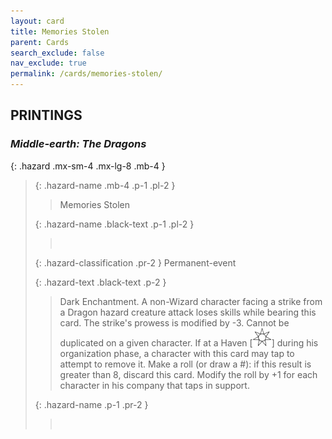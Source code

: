 ```yaml
---
layout: card
title: Memories Stolen
parent: Cards
search_exclude: false
nav_exclude: true
permalink: /cards/memories-stolen/
---
```


## PRINTINGS


### _Middle-earth: The Dragons_

{: .hazard .mx-sm-4 .mx-lg-8 .mb-4 }
> {: .hazard-name .mb-4 .p-1 .pl-2 }
> > <div class="hazard-mp"></div>
> > <div class="card-name">Memories Stolen</div>
>
> {: .hazard-name .black-text .p-1 .pl-2 }
> > &nbsp;
>
> {: .hazard-classification .pr-2 }
> Permanent-event
>
> {: .hazard-text .black-text .p-2 }
> > Dark Enchantment. A non-Wizard character facing a strike from a Dragon hazard creature attack loses skills while bearing this card. The strike's prowess is modified by -3. Cannot be duplicated on a given character. If at a Haven \[![](/assets/images/free-haven.svg)] during his organization phase, a character with this card may tap to attempt to remove it. Make a roll (or draw a #): if this result is greater than 8, discard this card. Modify the roll by +1 for each character in his company that taps in support. 
>
> {: .hazard-name .p-1 .pr-2 }
> > <div class="card-shield"></div>
> > <div class="card-corruption">&nbsp;</div>
